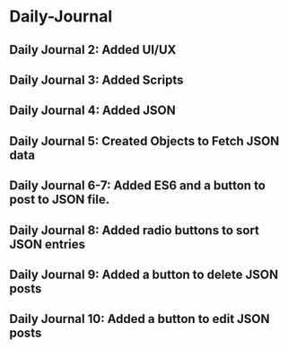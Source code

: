 # Daily-Journal

## Daily Journal 2: Added UI/UX

## Daily Journal 3: Added Scripts

## Daily Journal 4: Added JSON

## Daily Journal 5: Created Objects to Fetch JSON data

## Daily Journal 6-7: Added ES6 and a button to post to JSON file.

## Daily Journal 8: Added radio buttons to sort JSON entries

## Daily Journal 9: Added a button to delete JSON posts

## Daily Journal 10: Added a button to edit JSON posts

